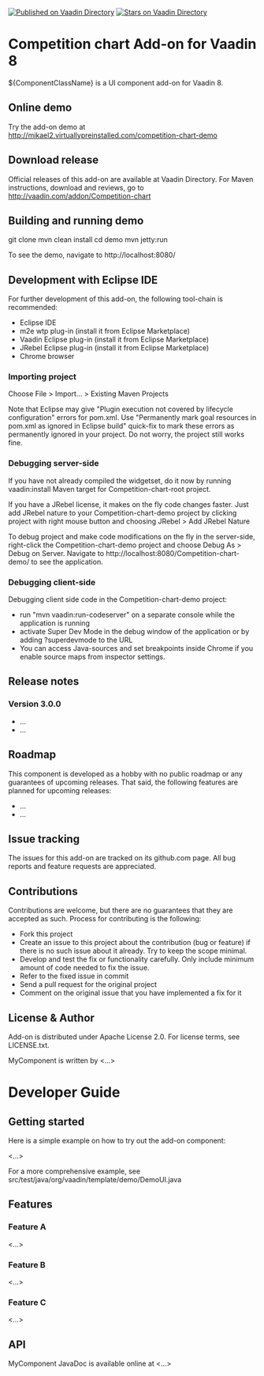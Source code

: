 [![Published on Vaadin  Directory](https://img.shields.io/badge/Vaadin%20Directory-published-00b4f0.svg)](https://vaadin.com/directory/component/competition-chart)
[![Stars on Vaadin Directory](https://img.shields.io/vaadin-directory/star/competition-chart.svg)](https://vaadin.com/directory/component/competition-chart)

# Competition chart Add-on for Vaadin 8

${ComponentClassName} is a UI component add-on for Vaadin 8.

## Online demo

Try the add-on demo at http://mikael2.virtuallypreinstalled.com/competition-chart-demo

## Download release

Official releases of this add-on are available at Vaadin Directory. For Maven instructions, download and reviews, go to http://vaadin.com/addon/Competition-chart

## Building and running demo

git clone <url of the MyComponent repository>
mvn clean install
cd demo
mvn jetty:run

To see the demo, navigate to http://localhost:8080/

## Development with Eclipse IDE

For further development of this add-on, the following tool-chain is recommended:
- Eclipse IDE
- m2e wtp plug-in (install it from Eclipse Marketplace)
- Vaadin Eclipse plug-in (install it from Eclipse Marketplace)
- JRebel Eclipse plug-in (install it from Eclipse Marketplace)
- Chrome browser

### Importing project

Choose File > Import... > Existing Maven Projects

Note that Eclipse may give "Plugin execution not covered by lifecycle configuration" errors for pom.xml. Use "Permanently mark goal resources in pom.xml as ignored in Eclipse build" quick-fix to mark these errors as permanently ignored in your project. Do not worry, the project still works fine. 

### Debugging server-side

If you have not already compiled the widgetset, do it now by running vaadin:install Maven target for Competition-chart-root project.

If you have a JRebel license, it makes on the fly code changes faster. Just add JRebel nature to your Competition-chart-demo project by clicking project with right mouse button and choosing JRebel > Add JRebel Nature

To debug project and make code modifications on the fly in the server-side, right-click the Competition-chart-demo project and choose Debug As > Debug on Server. Navigate to http://localhost:8080/Competition-chart-demo/ to see the application.

### Debugging client-side

Debugging client side code in the Competition-chart-demo project:
  - run "mvn vaadin:run-codeserver" on a separate console while the application is running
  - activate Super Dev Mode in the debug window of the application or by adding ?superdevmode to the URL
  - You can access Java-sources and set breakpoints inside Chrome if you enable source maps from inspector settings.
 
## Release notes

### Version 3.0.0
- ...
- ...

## Roadmap

This component is developed as a hobby with no public roadmap or any guarantees of upcoming releases. That said, the following features are planned for upcoming releases:
- ...
- ...

## Issue tracking

The issues for this add-on are tracked on its github.com page. All bug reports and feature requests are appreciated. 

## Contributions

Contributions are welcome, but there are no guarantees that they are accepted as such. Process for contributing is the following:
- Fork this project
- Create an issue to this project about the contribution (bug or feature) if there is no such issue about it already. Try to keep the scope minimal.
- Develop and test the fix or functionality carefully. Only include minimum amount of code needed to fix the issue.
- Refer to the fixed issue in commit
- Send a pull request for the original project
- Comment on the original issue that you have implemented a fix for it

## License & Author

Add-on is distributed under Apache License 2.0. For license terms, see LICENSE.txt.

MyComponent is written by <...>

# Developer Guide

## Getting started

Here is a simple example on how to try out the add-on component:

<...>

For a more comprehensive example, see src/test/java/org/vaadin/template/demo/DemoUI.java

## Features

### Feature A

<...>

### Feature B

<...>

### Feature C

<...>

## API

MyComponent JavaDoc is available online at <...>
